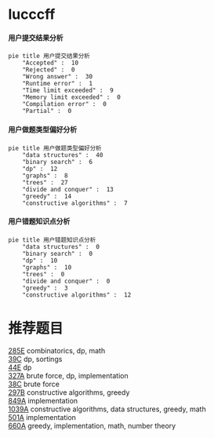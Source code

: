 # lucccff

<!-- tabs:start -->



#### **用户提交结果分析**

```mermaid
pie title 用户提交结果分析
    "Accepted" :  10
    "Rejected" :  0
    "Wrong answer" :  30
    "Runtime error" :  1
    "Time limit exceeded" :  9
    "Memory limit exceeded" :  0
    "Compilation error" :  0
    "Partial" :  0
```

#### **用户做题类型偏好分析**

```mermaid
pie title 用户做题类型偏好分析
    "data structures" :  40
    "binary search" :  6
    "dp" :  12
    "graphs" :  8
    "trees" :  27
    "divide and conquer" :  13
    "greedy" :  14
    "constructive algorithms" :  7
```
#### **用户错题知识点分析**

```mermaid
pie title 用户错题知识点分析
    "data structures" :  0
    "binary search" :  0
    "dp" :  10
    "graphs" :  10
    "trees" :  0
    "divide and conquer" :  0
    "greedy" :  3
    "constructive algorithms" :  12
```



<!-- tabs:end -->
# 推荐题目
[285E](https://codeforces.com/contest/285/problem/E)		combinatorics,
                        dp,
                        math		  
[39C](https://codeforces.com/contest/39/problem/C)		dp,
                        sortings		  
[44E](https://codeforces.com/contest/44/problem/E)		dp		  
[327A](https://codeforces.com/contest/327/problem/A)		brute force,
                        dp,
                        implementation		  
[38C](https://codeforces.com/contest/38/problem/C)		brute force		  
[297B](https://codeforces.com/contest/297/problem/B)		constructive algorithms,
                        greedy		  
[849A](https://codeforces.com/contest/849/problem/A)		implementation		  
[1039A](https://codeforces.com/contest/1039/problem/A)		constructive algorithms,
                        data structures,
                        greedy,
                        math		  
[501A](https://codeforces.com/contest/501/problem/A)		implementation		  
[660A](https://codeforces.com/contest/660/problem/A)		greedy,
                        implementation,
                        math,
                        number theory		  

